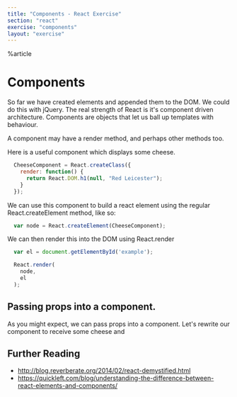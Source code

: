```yaml
---
title: "Components - React Exercise"
section: "react"
exercise: "components"
layout: "exercise"
---
```


%article



# Components

So far we have created elements and appended them to the DOM. We could do this with jQuery. The real strength of React is it's component driven architecture. Components are objects that let us ball up templates with behaviour.

A component may have a render method, and perhaps other methods too.

Here is a useful component which displays some cheese.

```js
  CheeseComponent = React.createClass({
    render: function() {
      return React.DOM.h1(null, "Red Leicester");
    }
  });
```





We can use this component to build a react element using the regular React.createElement method, like so:

```js
  var node = React.createElement(CheeseComponent);
```





We can then render this into the DOM using React.render

```js
  var el = document.getElementById('example');

  React.render(
    node,
    el
  );
```






## Passing props into a component.

As you might expect, we can pass props into a component. Let's rewrite our component to receive some cheese and


## Further Reading

* <http://blog.reverberate.org/2014/02/react-demystified.html>
* <https://quickleft.com/blog/understanding-the-difference-between-react-elements-and-components/>

